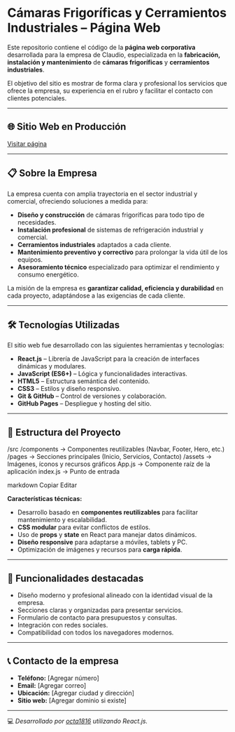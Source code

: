# Cámaras Frigoríficas y Cerramientos Industriales – Página Web

Este repositorio contiene el código de la **página web corporativa** desarrollada para la empresa de Claudio, especializada en la **fabricación, instalación y mantenimiento** de **cámaras frigoríficas** y **cerramientos industriales**.

El objetivo del sitio es mostrar de forma clara y profesional los servicios que ofrece la empresa, su experiencia en el rubro y facilitar el contacto con clientes potenciales.

---

## 🌐 Sitio Web en Producción
[Visitar página](https://octa1816.github.io/Mi-pagina-web/)

---

## 📋 Sobre la Empresa
La empresa cuenta con amplia trayectoria en el sector industrial y comercial, ofreciendo soluciones a medida para:

- **Diseño y construcción** de cámaras frigoríficas para todo tipo de necesidades.
- **Instalación profesional** de sistemas de refrigeración industrial y comercial.
- **Cerramientos industriales** adaptados a cada cliente.
- **Mantenimiento preventivo y correctivo** para prolongar la vida útil de los equipos.
- **Asesoramiento técnico** especializado para optimizar el rendimiento y consumo energético.

La misión de la empresa es **garantizar calidad, eficiencia y durabilidad** en cada proyecto, adaptándose a las exigencias de cada cliente.

---

## 🛠 Tecnologías Utilizadas

El sitio web fue desarrollado con las siguientes herramientas y tecnologías:

- **React.js** – Librería de JavaScript para la creación de interfaces dinámicas y modulares.
- **JavaScript (ES6+)** – Lógica y funcionalidades interactivas.
- **HTML5** – Estructura semántica del contenido.
- **CSS3** – Estilos y diseño responsivo.
- **Git & GitHub** – Control de versiones y colaboración.
- **GitHub Pages** – Despliegue y hosting del sitio.

---

## 📂 Estructura del Proyecto

/src
/components → Componentes reutilizables (Navbar, Footer, Hero, etc.)
/pages → Secciones principales (Inicio, Servicios, Contacto)
/assets → Imágenes, íconos y recursos gráficos
App.js → Componente raíz de la aplicación
index.js → Punto de entrada

markdown
Copiar
Editar

**Características técnicas:**
- Desarrollo basado en **componentes reutilizables** para facilitar mantenimiento y escalabilidad.
- **CSS modular** para evitar conflictos de estilos.
- Uso de **props** y **state** en React para manejar datos dinámicos.
- **Diseño responsive** para adaptarse a móviles, tablets y PC.
- Optimización de imágenes y recursos para **carga rápida**.

---

## 🚀 Funcionalidades destacadas

- Diseño moderno y profesional alineado con la identidad visual de la empresa.
- Secciones claras y organizadas para presentar servicios.
- Formulario de contacto para presupuestos y consultas.
- Integración con redes sociales.
- Compatibilidad con todos los navegadores modernos.

---

## 📞 Contacto de la empresa

- **Teléfono:** [Agregar número]
- **Email:** [Agregar correo]
- **Ubicación:** [Agregar ciudad y dirección]
- **Sitio web:** [Agregar dominio si existe]

---

💻 *Desarrollado por [octa1816](https://github.com/octa1816) utilizando React.js.*

